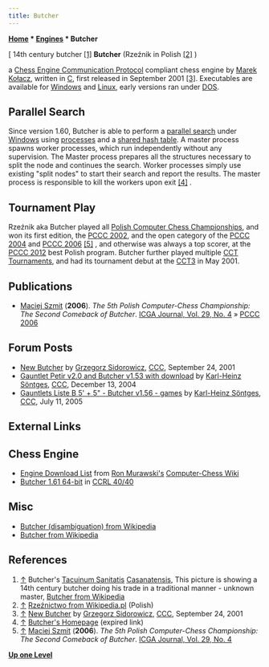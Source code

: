 ```yaml
---
title: Butcher
---
```

**[Home](Home "Home") * [Engines](Engines "Engines") * Butcher**

\[ 14th century butcher <a id="cite-note-1" href="#cite-ref-1">[1]</a>
**Butcher** (Rzeźnik in Polish <a id="cite-note-2" href="#cite-ref-2">[2]</a> )

a [Chess Engine Communication Protocol](Chess_Engine_Communication_Protocol "Chess Engine Communication Protocol") compliant chess engine by [Marek Kołacz](Marek_Ko%C5%82acz "Marek Kołacz"), written in [C](C "C"), first released in September 2001 <a id="cite-note-3" href="#cite-ref-3">[3]</a>. Executables are available for [Windows](Windows "Windows") and [Linux](Linux "Linux"), early versions ran under [DOS](MS-DOS "MS-DOS").

## Parallel Search

Since version 1.60, Butcher is able to perform a [parallel search](Parallel_Search "Parallel Search") under [Windows](Windows "Windows") using [processes](Process "Process") and a [shared hash table](Shared_Hash_Table "Shared Hash Table"). A master process spawns worker processes, which run independently without any supervision. The Master process prepares all the structures necessary to split the node and continues the search. Worker processes simply use existing "split nodes" to start their search and report the results. The master process is responsible to kill the workers upon exit <a id="cite-note-4" href="#cite-ref-4">[4]</a> .

## Tournament Play

Rzeźnik aka Butcher played all [Polish Computer Chess Championships](Polish_Computer_Chess_Championship "Polish Computer Chess Championship"), and won its first edition, the [PCCC 2002](PCCC_2002 "PCCC 2002"), and the open category of the [PCCC 2004](PCCC_2004 "PCCC 2004") and [PCCC 2006](PCCC_2006 "PCCC 2006") <a id="cite-note-5" href="#cite-ref-5">[5]</a> , and otherwise was always a top scorer, at the [PCCC 2012](PCCC_2012 "PCCC 2012") best Polish program.
Butcher further played multiple [CCT Tournaments](CCT_Tournaments "CCT Tournaments"), and had its tournament debut at the [CCT3](CCT3 "CCT3") in May 2001.

## Publications

- [Maciej Szmit](Maciej_Szmit "Maciej Szmit") (**2006**). *The 5th Polish Computer-Chess Championship: The Second Comeback of Butcher*. [ICGA Journal, Vol. 29, No. 4](ICGA_Journal#29_4 "ICGA Journal") » [PCCC 2006](PCCC_2006 "PCCC 2006")

## Forum Posts

- [New Butcher](https://www.stmintz.com/ccc/index.php?id=190209) by [Grzegorz Sidorowicz](Grzegorz_Sidorowicz "Grzegorz Sidorowicz"), [CCC](CCC "CCC"), September 24, 2001
- [Gauntlet Petir v2.0 and Butcher v1.53 with download](https://www.stmintz.com/ccc/index.php?id=400642) by [Karl-Heinz Söntges](index.php?title=Karl-Heinz_S%C3%B6ntges&action=edit&redlink=1 "Karl-Heinz Söntges (page does not exist)"), [CCC](CCC "CCC"), December 13, 2004
- [Gauntlets Liste B 5' + 5" - Butcher v1.56 - games](https://www.stmintz.com/ccc/index.php?id=436144) by [Karl-Heinz Söntges](index.php?title=Karl-Heinz_S%C3%B6ntges&action=edit&redlink=1 "Karl-Heinz Söntges (page does not exist)"), [CCC](CCC "CCC"), July 11, 2005

## External Links

## Chess Engine

- [Engine Download List](http://www.computer-chess.org/doku.php?id=computer_chess:wiki:download:engine_download_list) from [Ron Murawski's](Ron_Murawski "Ron Murawski") [Computer-Chess Wiki](http://computer-chess.org/doku.php?id=home)
- [Butcher 1.61 64-bit](http://www.computerchess.org.uk/ccrl/4040/cgi/engine_details.cgi?print=Details&each_game=1&eng=Butcher%201.61%2064-bit#Butcher_1_61_64-bit) in [CCRL 40/40](CCRL "CCRL")

## Misc

- [Butcher (disambiguation) from Wikipedia](https://en.wikipedia.org/wiki/Butcher_%28disambiguation%29)
- [Butcher from Wikipedia](https://en.wikipedia.org/wiki/Butcher)

## References

1. <a id="cite-ref-1" href="#cite-note-1">↑</a> Butcher's [Tacuinum Sanitatis](https://en.wikipedia.org/wiki/Tacuinum_Sanitatis) [Casanatensis](https://en.wikipedia.org/wiki/Biblioteca_Casanatense), This picture is showing a 14th century butcher doing his trade in a traditional manner - unknown master, [Butcher from Wikipedia](https://en.wikipedia.org/wiki/Butcher)
1. <a id="cite-ref-2" href="#cite-note-2">↑</a> [Rzeźnictwo from Wikipedia.pl](http://pl.wikipedia.org/wiki/Rze%C5%BAnictwo) (Polish)
1. <a id="cite-ref-3" href="#cite-note-3">↑</a> [New Butcher](https://www.stmintz.com/ccc/index.php?id=190209) by [Grzegorz Sidorowicz](Grzegorz_Sidorowicz "Grzegorz Sidorowicz"), [CCC](CCC "CCC"), September 24, 2001
1. <a id="cite-ref-4" href="#cite-note-4">↑</a> [Butcher's Homepage](http://markol4.republika.pl/) (expired link)
1. <a id="cite-ref-5" href="#cite-note-5">↑</a> [Maciej Szmit](Maciej_Szmit "Maciej Szmit") (**2006**). *The 5th Polish Computer-Chess Championship: The Second Comeback of Butcher*. [ICGA Journal, Vol. 29, No. 4](ICGA_Journal#29_4 "ICGA Journal")

**[Up one Level](Engines "Engines")**


